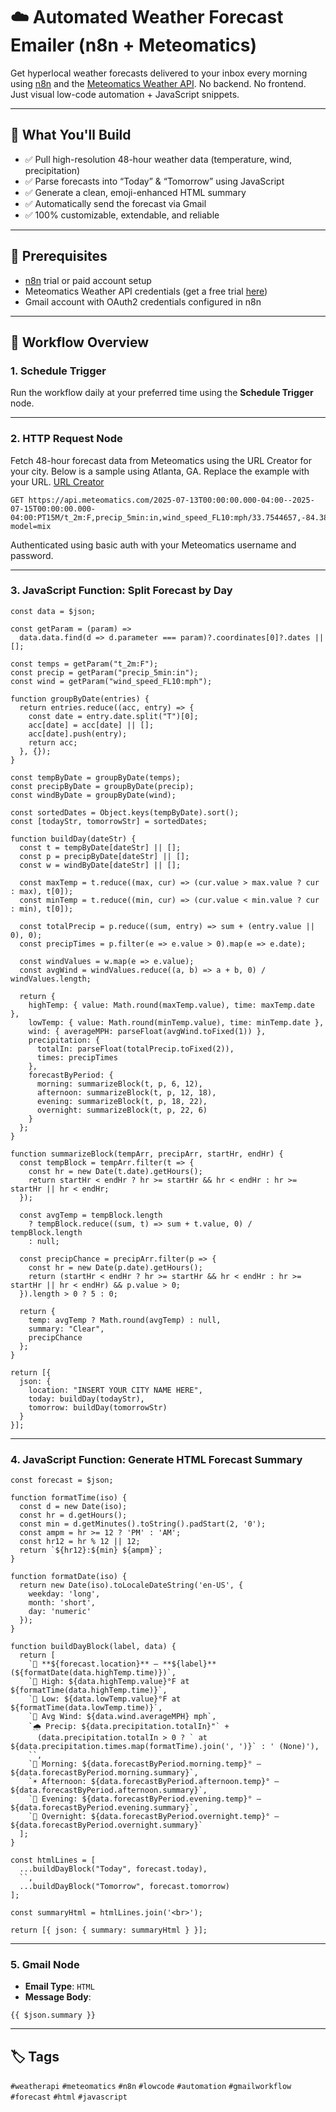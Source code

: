 # ☁️ Automated Weather Forecast Emailer (n8n + Meteomatics)

Get hyperlocal weather forecasts delivered to your inbox every morning using [n8n](https://n8n.io) and the [Meteomatics Weather API](https://www.meteomatics.com/en/api/).
No backend. No frontend. Just visual low-code automation + JavaScript snippets.

---

## 🧱 What You'll Build

* ✅ Pull high-resolution 48-hour weather data (temperature, wind, precipitation)
* ✅ Parse forecasts into “Today” & “Tomorrow” using JavaScript
* ✅ Generate a clean, emoji-enhanced HTML summary
* ✅ Automatically send the forecast via Gmail
* ✅ 100% customizable, extendable, and reliable

---

## 🚀 Prerequisites

* [n8n](https://n8n.io) trial or paid account setup
* Meteomatics Weather API credentials (get a free trial [here](https://www.meteomatics.com/en/api/))
* Gmail account with OAuth2 credentials configured in n8n

---

## 🧹 Workflow Overview

### 1. Schedule Trigger

Run the workflow daily at your preferred time using the **Schedule Trigger** node.

---

### 2. HTTP Request Node

Fetch 48-hour forecast data from Meteomatics using the URL Creator for your city. Below is a sample using Atlanta, GA. Replace the example with your URL.
[URL Creator](https://meteomatics.com/url-creator/)

```
GET https://api.meteomatics.com/2025-07-13T00:00:00.000-04:00--2025-07-15T00:00:00.000-04:00:PT15M/t_2m:F,precip_5min:in,wind_speed_FL10:mph/33.7544657,-84.3898151/json?model=mix
```

Authenticated using basic auth with your Meteomatics username and password.

---

### 3. JavaScript Function: Split Forecast by Day

```
const data = $json;

const getParam = (param) =>
  data.data.find(d => d.parameter === param)?.coordinates[0]?.dates || [];

const temps = getParam("t_2m:F");
const precip = getParam("precip_5min:in");
const wind = getParam("wind_speed_FL10:mph");

function groupByDate(entries) {
  return entries.reduce((acc, entry) => {
    const date = entry.date.split("T")[0];
    acc[date] = acc[date] || [];
    acc[date].push(entry);
    return acc;
  }, {});
}

const tempByDate = groupByDate(temps);
const precipByDate = groupByDate(precip);
const windByDate = groupByDate(wind);

const sortedDates = Object.keys(tempByDate).sort();
const [todayStr, tomorrowStr] = sortedDates;

function buildDay(dateStr) {
  const t = tempByDate[dateStr] || [];
  const p = precipByDate[dateStr] || [];
  const w = windByDate[dateStr] || [];

  const maxTemp = t.reduce((max, cur) => (cur.value > max.value ? cur : max), t[0]);
  const minTemp = t.reduce((min, cur) => (cur.value < min.value ? cur : min), t[0]);

  const totalPrecip = p.reduce((sum, entry) => sum + (entry.value || 0), 0);
  const precipTimes = p.filter(e => e.value > 0).map(e => e.date);

  const windValues = w.map(e => e.value);
  const avgWind = windValues.reduce((a, b) => a + b, 0) / windValues.length;

  return {
    highTemp: { value: Math.round(maxTemp.value), time: maxTemp.date },
    lowTemp: { value: Math.round(minTemp.value), time: minTemp.date },
    wind: { averageMPH: parseFloat(avgWind.toFixed(1)) },
    precipitation: {
      totalIn: parseFloat(totalPrecip.toFixed(2)),
      times: precipTimes
    },
    forecastByPeriod: {
      morning: summarizeBlock(t, p, 6, 12),
      afternoon: summarizeBlock(t, p, 12, 18),
      evening: summarizeBlock(t, p, 18, 22),
      overnight: summarizeBlock(t, p, 22, 6)
    }
  };
}

function summarizeBlock(tempArr, precipArr, startHr, endHr) {
  const tempBlock = tempArr.filter(t => {
    const hr = new Date(t.date).getHours();
    return startHr < endHr ? hr >= startHr && hr < endHr : hr >= startHr || hr < endHr;
  });

  const avgTemp = tempBlock.length
    ? tempBlock.reduce((sum, t) => sum + t.value, 0) / tempBlock.length
    : null;

  const precipChance = precipArr.filter(p => {
    const hr = new Date(p.date).getHours();
    return (startHr < endHr ? hr >= startHr && hr < endHr : hr >= startHr || hr < endHr) && p.value > 0;
  }).length > 0 ? 5 : 0;

  return {
    temp: avgTemp ? Math.round(avgTemp) : null,
    summary: "Clear",
    precipChance
  };
}

return [{
  json: {
    location: "INSERT YOUR CITY NAME HERE",
    today: buildDay(todayStr),
    tomorrow: buildDay(tomorrowStr)
  }
}];
```

---

### 4. JavaScript Function: Generate HTML Forecast Summary

```
const forecast = $json;

function formatTime(iso) {
  const d = new Date(iso);
  const hr = d.getHours();
  const min = d.getMinutes().toString().padStart(2, '0');
  const ampm = hr >= 12 ? 'PM' : 'AM';
  const hr12 = hr % 12 || 12;
  return `${hr12}:${min} ${ampm}`;
}

function formatDate(iso) {
  return new Date(iso).toLocaleDateString('en-US', {
    weekday: 'long',
    month: 'short',
    day: 'numeric'
  });
}

function buildDayBlock(label, data) {
  return [
    `🎯 **${forecast.location}** — **${label}** (${formatDate(data.highTemp.time)})`,
    `🔺 High: ${data.highTemp.value}°F at ${formatTime(data.highTemp.time)}`,
    `🔻 Low: ${data.lowTemp.value}°F at ${formatTime(data.lowTemp.time)}`,
    `💨 Avg Wind: ${data.wind.averageMPH} mph`,
    `🌧️ Precip: ${data.precipitation.totalIn}"` + 
      (data.precipitation.totalIn > 0 ? ` at ${data.precipitation.times.map(formatTime).join(', ')}` : ' (None)'),
    ``,
    `🌅 Morning: ${data.forecastByPeriod.morning.temp}° — ${data.forecastByPeriod.morning.summary}`,
    `☀️ Afternoon: ${data.forecastByPeriod.afternoon.temp}° — ${data.forecastByPeriod.afternoon.summary}`,
    `🌇 Evening: ${data.forecastByPeriod.evening.temp}° — ${data.forecastByPeriod.evening.summary}`,
    `🌙 Overnight: ${data.forecastByPeriod.overnight.temp}° — ${data.forecastByPeriod.overnight.summary}`
  ];
}

const htmlLines = [
  ...buildDayBlock("Today", forecast.today),
  ``,
  ...buildDayBlock("Tomorrow", forecast.tomorrow)
];

const summaryHtml = htmlLines.join('<br>');

return [{ json: { summary: summaryHtml } }];
```

---

### 5. Gmail Node

* **Email Type**: `HTML`
* **Message Body**:

```
{{ $json.summary }}
```

---


## 🏷 Tags

`#weatherapi` `#meteomatics` `#n8n` `#lowcode` `#automation` `#gmailworkflow` `#forecast` `#html` `#javascript`
